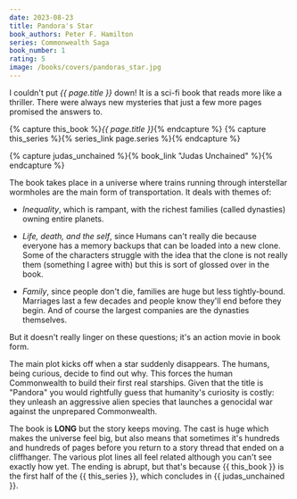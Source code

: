 ```yaml
---
date: 2023-08-23
title: Pandora's Star
book_authors: Peter F. Hamilton
series: Commonwealth Saga
book_number: 1
rating: 5
image: /books/covers/pandoras_star.jpg
---
```


I couldn't put <cite class="book-title">{{ page.title }}</cite> down! It is a
sci-fi book that reads more like a thriller. There were always new mysteries
that just a few more pages promised the answers to.

{% capture this_book %}<cite class="book-title">{{ page.title }}</cite>{% endcapture %}
{% capture this_series %}{% series_link page.series %}{% endcapture %}

{% capture judas_unchained %}{% book_link "Judas Unchained" %}{% endcapture %}

The book takes place in a universe where trains running through interstellar
wormholes are the main form of transportation. It deals with themes of:

- _Inequality_, which is rampant, with the richest families (called dynasties)
  owning entire planets.

- _Life, death, and the self_, since Humans can't really die because everyone
  has a memory backups that can be loaded into a new clone. Some of the
  characters struggle with the idea that the clone is not really them
  (something I agree with) but this is sort of glossed over in the book.

- _Family_, since people don't die, families are huge but less tightly-bound.
  Marriages last a few decades and people know they'll end before they begin.
  And of course the largest companies are the dynasties themselves.

But it doesn't really linger on these questions; it's an action movie in book
form.

The main plot kicks off when a star suddenly disappears. The humans, being
curious, decide to find out why. This forces the human Commonwealth to build
their first real starships. Given that the title is "Pandora" you would
rightfully guess that humanity's curiosity is costly: they unleash an
aggressive alien species that launches a genocidal war against the unprepared
Commonwealth.

The book is **LONG** but the story keeps moving. The cast is huge which makes
the universe feel big, but also means that sometimes it's hundreds and
hundreds of pages before you return to a story thread that ended on a
cliffhanger. The various plot lines all feel related although you can't see
exactly how yet. The ending is abrupt, but that's because {{ this_book }} is
the first half of the {{ this_series }}, which concludes in {{ judas_unchained
}}.
